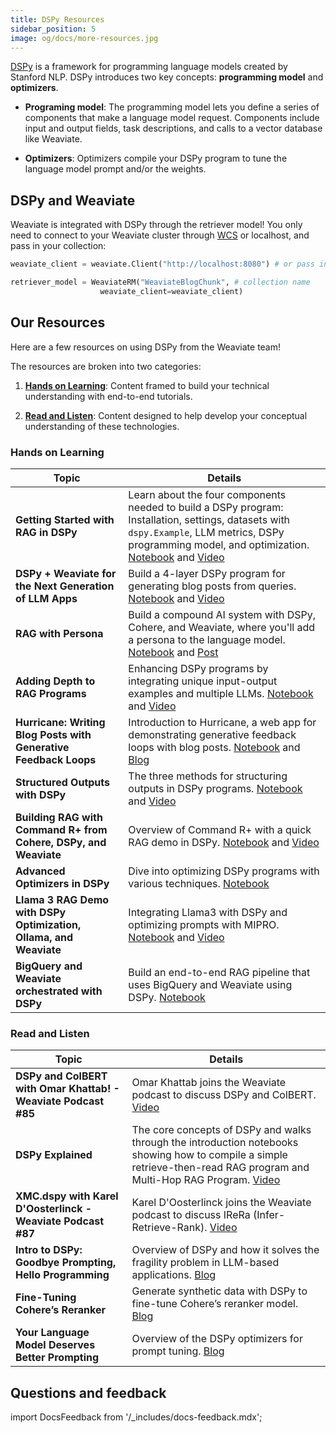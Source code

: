 ```yaml
---
title: DSPy Resources
sidebar_position: 5
image: og/docs/more-resources.jpg
---
```

[DSPy](https://github.com/stanfordnlp/dspy) is a framework for programming language models created by Stanford NLP. DSPy introduces two key concepts: **programming model** and **optimizers**.

- **Programing model**: The programming model lets you define a series of components that make a language model request. Components include input and output fields, task descriptions, and calls to a vector database like Weaviate.

- **Optimizers**: Optimizers compile your DSPy program to tune the language model prompt and/or the weights.

## DSPy and Weaviate

Weaviate is integrated with DSPy through the retriever model! You only need to connect to your Weaviate cluster through [WCS](https://console.weaviate.cloud/) or localhost, and pass in your collection:

```python
weaviate_client = weaviate.Client("http://localhost:8080") # or pass in your WCD cluster url

retriever_model = WeaviateRM("WeaviateBlogChunk", # collection name
                    weaviate_client=weaviate_client)
```

## Our Resources 
Here are a few resources on using DSPy from the Weaviate team!

The resources are broken into two categories: 
1. [**Hands on Learning**](#hands-on-learning): Content framed to build your technical understanding with end-to-end tutorials. 

2. [**Read and Listen**](#read-and-listen): Content designed to help develop your conceptual understanding of these technologies.


### Hands on Learning 

| Topic | Details |
| --- | --- |
| **Getting Started with RAG in DSPy** | Learn about the four components needed to build a DSPy program: Installation, settings, datasets with `dspy.Example`, LLM metrics, DSPy programming model, and optimization. [Notebook](https://github.com/weaviate/recipes/blob/main/integrations/llm-frameworks/dspy/1.Getting-Started-with-RAG-in-DSPy.ipynb) and [Video](https://youtu.be/CEuUG4Umfxs?si=4Gp8gR9glmoMJNaU) |
| **DSPy + Weaviate for the Next Generation of LLM Apps** | Build a 4-layer DSPy program for generating blog posts from queries. [Notebook](https://github.com/weaviate/recipes/blob/main/integrations/llm-frameworks/dspy/2.Writing-Blog-Posts-with-DSPy.ipynb) and [Video](https://youtu.be/ickqCzFxWj0?si=AxCbD9tq2cbAH6bB)|
| **RAG with Persona** | Build a compound AI system with DSPy, Cohere, and Weaviate, where you'll add a persona to the language model. [Notebook](https://github.com/weaviate/recipes/blob/main/integrations/llm-frameworks/dspy/fullstack-recipes/RAGwithPersona/4.RAG-with-Persona.ipynb) and [Post](https://twitter.com/ecardenas300/status/1765444492348243976)|
| **Adding Depth to RAG Programs** | Enhancing DSPy programs by integrating unique input-output examples and multiple LLMs. [Notebook](https://github.com/weaviate/recipes/blob/main/integrations/llm-frameworks/dspy/3.Adding-Depth-to-RAG-Programs.ipynb) and [Video](https://youtu.be/0c7Ksd6BG88?si=YUF2wm1ncUTkSuPQ) |
| **Hurricane: Writing Blog Posts with Generative Feedback Loops** | Introduction to Hurricane, a web app for demonstrating generative feedback loops with blog posts. [Notebook](https://github.com/weaviate-tutorials/Hurricane) and [Blog](/blog/hurricane-generative-feedback-loops) |
| **Structured Outputs with DSPy** | The three methods for structuring outputs in DSPy programs. [Notebook](https://github.com/weaviate/recipes/blob/main/integrations/llm-frameworks/dspy/4.Structured-Outputs-with-DSPy.ipynb) and [Video](https://youtu.be/tVw3CwrN5-8?si=P7fWeXzQ7p-2SFYF) |
| **Building RAG with Command R+ from Cohere, DSPy, and Weaviate** | Overview of Command R+ with a quick RAG demo in DSPy. [Notebook](https://github.com/weaviate/recipes/blob/main/integrations/llm-frameworks/dspy/llms/Command-R-Plus.ipynb) and [Video](https://youtu.be/6dgXALb_5Ag?si=nSX2AnmpbUau_2JF) |
| **Advanced Optimizers in DSPy** | Dive into optimizing DSPy programs with various techniques. [Notebook](https://github.com/weaviate/recipes/blob/main/integrations/llm-frameworks/dspy/5.Advanced-Optimizers.ipynb) |
| **Llama 3 RAG Demo with DSPy Optimization, Ollama, and Weaviate** | Integrating Llama3 with DSPy and optimizing prompts with MIPRO. [Notebook](https://github.com/weaviate/recipes/blob/main/integrations/llm-frameworks/dspy/llms/Llama3.ipynb) and [Video](https://youtu.be/1h3_h8t3L14?si=G4d-aY5Ynpv8ckea)|
| **BigQuery and Weaviate orchestrated with DSPy** | Build an end-to-end RAG pipeline that uses BigQuery and Weaviate using DSPy. [Notebook](https://github.com/weaviate/recipes/blob/main/integrations/cloud-hyperscalers/google/bigquery/BigQuery-Weaviate-DSPy-RAG.ipynb)|




### Read and Listen

| Topic | Details |
| --- | --- |
| **DSPy and ColBERT with Omar Khattab! - Weaviate Podcast #85** | Omar Khattab joins the Weaviate podcast to discuss DSPy and ColBERT. [Video](https://www.youtube.com/watch?v=CDung1LnLbY) |
| **DSPy Explained**| The core concepts of DSPy and walks through the introduction notebooks showing how to compile a simple retrieve-then-read RAG program and Multi-Hop RAG Program. [Video](https://youtu.be/41EfOY0Ldkc?si=sFieUeHc9rXRn6uk)|
| **XMC.dspy with Karel D'Oosterlinck - Weaviate Podcast #87** | Karel D'Oosterlinck joins the Weaviate podcast to discuss IReRa (Infer-Retrieve-Rank). [Video](https://youtu.be/_ye26_8XPcs?si=ZBodgHbOcaq2Kwky)
| **Intro to DSPy: Goodbye Prompting, Hello Programming** | Overview of DSPy and how it solves the fragility problem in LLM-based applications. [Blog](https://towardsdatascience.com/intro-to-dspy-goodbye-prompting-hello-programming-4ca1c6ce3eb9)|
| **Fine-Tuning Cohere’s Reranker** | Generate synthetic data with DSPy to fine-tune Cohere’s reranker model. [Blog](/blog/fine-tuning-coheres-reranker)|
| **Your Language Model Deserves Better Prompting** | Overview of the DSPy optimizers for prompt tuning. [Blog](/blog/dspy-optimizers)|


## Questions and feedback

import DocsFeedback from '/_includes/docs-feedback.mdx';

<DocsFeedback/>
